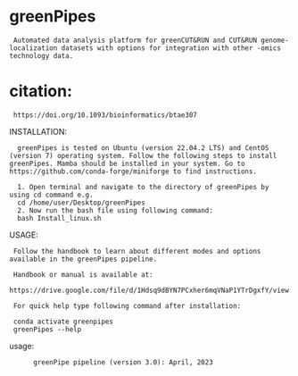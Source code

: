 # greenPipes
     Automated data analysis platform for greenCUT&RUN and CUT&RUN genome-localization datasets with options for integration with other -omics technology data.

# citation:

     https://doi.org/10.1093/bioinformatics/btae307

INSTALLATION:

      greenPipes is tested on Ubuntu (version 22.04.2 LTS) and CentOS (version 7) operating system. Follow the following steps to install greenPipes. Mamba should be installed in your system. Go to https://github.com/conda-forge/miniforge to find instructions.

      1. Open terminal and navigate to the directory of greenPipes by using cd command e.g.
      cd /home/user/Desktop/greenPipes
      2. Now run the bash file using following command:
      bash Install_linux.sh

USAGE:

     Follow the handbook to learn about different modes and options available in the greenPipes pipeline.

     Handbook or manual is available at:
     https://drive.google.com/file/d/1Hdsq9dBYN7PCxher6mqVNaP1YTrDgxfY/view
     
     For quick help type following command after installation:

     conda activate greenpipes
     greenPipes --help

usage:

          greenPipe pipeline (version 3.0): April, 2023
